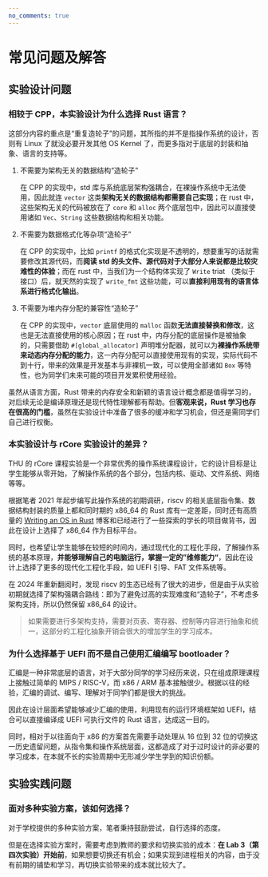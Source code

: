```yaml
---
no_comments: true
---
```


# 常见问题及解答

## 实验设计问题

### 相较于 CPP，本实验设计为什么选择 Rust 语言？

这部分内容的重点是“重复造轮子”的问题，其所指的并不是指操作系统的设计，否则有 Linux 了就没必要开发其他 OS Kernel 了，而更多指对于底层的封装和抽象、语言的支持等。

1. 不需要为架构无关的数据结构“造轮子”

    在 CPP 的实现中，std 库与系统底层架构强耦合，在裸操作系统中无法使用，因此就连 `vector` 这类**架构无关的数据结构都需要自己实现**；在 rust 中，这些架构无关的代码被放在了 `core` 和 `alloc` 两个底层包中，因此可以直接使用诸如 `Vec`、`String` 这些数据结构和相关功能。

2. 不需要为数据格式化等杂项“造轮子”

    在 CPP 的实现中，比如 `printf` 的格式化实现是不透明的，想要重写的话就需要修改其源代码，而**阅读 std 的头文件、源代码对于大部分人来说都是比较灾难性的体验**；而在 rust 中，当我们为一个结构体实现了 `Write` triat （类似于接口）后，就天然的实现了 `write_fmt` 这些功能，可以**直接利用现有的语言体系进行格式化输出**。

3. 不需要为堆内存分配的兼容性“造轮子”

    在 CPP 的实现中，`vector` 底层使用的 `malloc` 函数**无法直接替换和修改**，这也是无法直接使用的核心原因；在 rust 中，内存分配的底层操作是被抽象的，只需要借助 `#[global_allocator]` 声明堆分配器，就可以为**裸操作系统带来动态内存分配的能力**，这一内存分配可以直接使用现有的实现，实际代码不到十行，带来的效果是开发基本与非裸机一致，可以使用全部诸如 `Box` 等特性，也为同学们未来可能的项目开发累积使用经验。

虽然从语言方面，Rust 带来的内存安全和新颖的语言设计概念都是值得学习的，对后续无论是编译原理还是现代特性理解都有帮助。但**客观来说，Rust 学习也存在很高的门槛**，虽然在实验设计中准备了很多的缓冲和学习机会，但还是需同学们自己进行权衡。

### 本实验设计与 rCore 实验设计的差异？

THU 的 rCore 课程实验是一个非常优秀的操作系统课程设计，它的设计目标是让学生能够从零开始，了解操作系统的各个部分，包括内核、驱动、文件系统、网络等等。

根据笔者 2021 年起步编写此操作系统的初期调研，riscv 的相关底层指令集、数据结构封装的质量上都和同时期的 x86_64 的 Rust 库有一定差距，同时还有高质量的 [Writing an OS in Rust](https://os.phil-opp.com/) 博客和已经进行了一些探索的学长的项目做背书，因此在设计上选择了 x86_64 作为目标平台。

同时，也希望让学生能够在较短的时间内，通过现代化的工程化手段，了解操作系统的基本原理，**并能够理解自己的电脑运行，掌握一定的”维修能力“**，因此在设计上选择了更多的现代化工程化手段，如 UEFI 引导、FAT 文件系统等。

在 2024 年重新翻阅时，发现 riscv 的生态已经有了很大的进步，但是由于从实验初期就选择了架构强耦合路线：即为了避免过高的实现难度和“造轮子”，不考虑多架构支持，所以仍然保留 x86_64 的设计。

> 如果需要进行多架构支持，需要对页表、寄存器、控制等内容进行抽象和统一，这部分的工程化抽象开销会很大的增加学生的学习成本。


### 为什么选择基于 UEFI 而不是自己使用汇编编写 bootloader？

汇编是一种非常底层的语言，对于大部分同学的学习经历来说，只在组成原理课程上接触过简单的 MIPS / RISC-V，而 x86 / ARM 基本接触很少。根据以往的经验，汇编的调试、编写、理解对于同学们都是很大的挑战。

因此在设计层面希望能够减少汇编的使用，利用现有的运行环境框架如 UEFI，结合可以直接编译成 UEFI 可执行文件的 Rust 语言，达成这一目的。

同时，相对于以往面向于 x86 的方案首先需要手动处理从 16 位到 32 位的切换这一历史遗留问题，从指令集和操作系统层面，这都造成了对于过时设计的非必要的学习成本，在本就不长的实验周期中无形减少学生学到的知识份额。

## 实验实践问题

### 面对多种实验方案，该如何选择？

对于学校提供的多种实验方案，笔者秉持鼓励尝试，自行选择的态度。

但是在选择实验方案时，需要考虑到教师的要求和切换实验的成本：**在 Lab 3（第四次实验）开始前**，如果想要切换还有机会；如果实现到进程相关的内容，由于没有前期的铺垫和学习，再切换实验带来的成本就比较大了。
